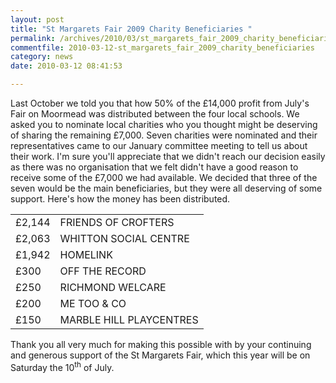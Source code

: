 ```yaml
---
layout: post
title: "St Margarets Fair 2009 Charity Beneficiaries "
permalink: /archives/2010/03/st_margarets_fair_2009_charity_beneficiaries.html
commentfile: 2010-03-12-st_margarets_fair_2009_charity_beneficiaries
category: news
date: 2010-03-12 08:41:53

---
```


Last October we told you that how 50% of the £14,000 profit from July's Fair on Moormead was distributed between the four local schools. We asked you to nominate local charities who you thought might be deserving of sharing the remaining £7,000. Seven charities were nominated and their representatives came to our January committee meeting to tell us about their work. I'm sure you'll appreciate that we didn't reach our decision easily as there was no organisation that we felt didn't have a good reason to receive some of the £7,000 we had available. We decided that three of the seven would be the main beneficiaries, but they were all deserving of some support. Here's how the money has been distributed.

|        |                         |
|--------|-------------------------|
| £2,144 | FRIENDS OF CROFTERS     |
| £2,063 | WHITTON SOCIAL CENTRE   |
| £1,942 | HOMELINK                |
| £300   | OFF THE RECORD          |
| £250   | RICHMOND WELCARE        |
| £200   | ME TOO & CO             |
| £150   | MARBLE HILL PLAYCENTRES |

Thank you all very much for making this possible with by your continuing and generous support of the St Margarets Fair, which this year will be on Saturday the 10<sup>th</sup> of July.
